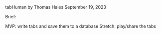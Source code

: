 tabHuman by Thomas Hales
September 19, 2023

Brief:

MVP: write tabs and save them to a database
Stretch: play/share the tabs

